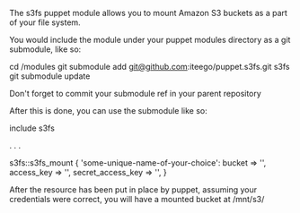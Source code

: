 The s3fs puppet module allows you to mount Amazon S3 buckets
as a part of your file system.

You would include the module under your puppet modules directory
as a git submodule, like so:

cd <your puppet repo>/modules
git submodule add git@github.com:iteego/puppet.s3fs.git s3fs
git submodule update

Don't forget to commit your submodule ref in your parent repository

After this is done, you can use the submodule like so:

include s3fs

.
.
.

s3fs::s3fs_mount { 'some-unique-name-of-your-choice':
  bucket            => '<YOUR BUCKET NAME>',
  access_key        => '<YOUR ACCESS KEY>',
  secret_access_key => '<YOUR SECRET ACCESS KEY>',
}

After the resource has been put in place by puppet, assuming your credentials
were correct, you will have a mounted bucket at /mnt/s3/<bucket-name>
